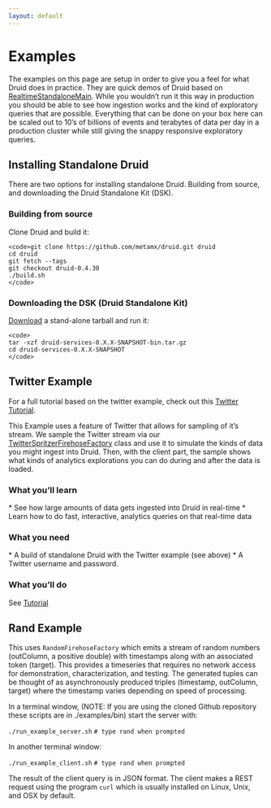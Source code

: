 ```yaml
---
layout: default
---
```

Examples
========

The examples on this page are setup in order to give you a feel for what Druid does in practice. They are quick demos of Druid based on [RealtimeStandaloneMain](https://github.com/metamx/druid/blob/master/examples/src/main/java/druid/examples/RealtimeStandaloneMain.java). While you wouldn’t run it this way in production you should be able to see how ingestion works and the kind of exploratory queries that are possible. Everything that can be done on your box here can be scaled out to 10’s of billions of events and terabytes of data per day in a production cluster while still giving the snappy responsive exploratory queries.

Installing Standalone Druid
---------------------------

There are two options for installing standalone Druid. Building from source, and downloading the Druid Standalone Kit (DSK).

### Building from source

Clone Druid and build it:

    <code>git clone https://github.com/metamx/druid.git druid
    cd druid
    git fetch --tags
    git checkout druid-0.4.30
    ./build.sh
    </code>

### Downloading the DSK (Druid Standalone Kit)

[Download](http://static.druid.io/data/examples/druid-services-0.4.6.tar.gz) a stand-alone tarball and run it:

    <code>
    tar -xzf druid-services-0.X.X-SNAPSHOT-bin.tar.gz
    cd druid-services-0.X.X-SNAPSHOT
    </code>

Twitter Example
---------------

For a full tutorial based on the twitter example, check out this [Twitter Tutorial](Twitter-Tutorial.html).

This Example uses a feature of Twitter that allows for sampling of it’s stream. We sample the Twitter stream via our [TwitterSpritzerFirehoseFactory](https://github.com/metamx/druid/blob/master/examples/src/main/java/druid/examples/twitter/TwitterSpritzerFirehoseFactory.java) class and use it to simulate the kinds of data you might ingest into Druid. Then, with the client part, the sample shows what kinds of analytics explorations you can do during and after the data is loaded.

### What you’ll learn
\* See how large amounts of data gets ingested into Druid in real-time
\* Learn how to do fast, interactive, analytics queries on that real-time data

### What you need
\* A build of standalone Druid with the Twitter example (see above)
\* A Twitter username and password.

### What you’ll do

See [Tutorial](Tutorial.html)

Rand Example
------------

This uses `RandomFirehoseFactory` which emits a stream of random numbers (outColumn, a positive double) with timestamps along with an associated token (target). This provides a timeseries that requires no network access for demonstration, characterization, and testing. The generated tuples can be thought of as asynchronously produced triples (timestamp, outColumn, target) where the timestamp varies depending on speed of processing.

In a terminal window, (NOTE: If you are using the cloned Github repository these scripts are in ./examples/bin) start the server with:

`./run_example_server.sh`
`# type rand when prompted`

In another terminal window:

`./run_example_client.sh`
`# type rand when prompted`

The result of the client query is in JSON format. The client makes a REST request using the program `curl` which is usually installed on Linux, Unix, and OSX by default.
